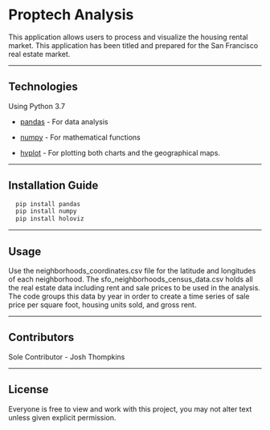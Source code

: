 # Proptech Analysis

This application allows users to process and visualize the housing rental market. This application has been titled and prepared for the San Francisco real estate market.

---

## Technologies

Using Python 3.7

* [pandas](https://github.com/google/pandas) - For data analysis

* [numpy](https://github.com/numpy/numpy) - For mathematical functions

* [hvplot](https://github.com/holoviz/hvplot) - For plotting both charts and the geographical maps.

---

## Installation Guide

```python
  pip install pandas
  pip install numpy
  pip install holoviz
```

---

## Usage

Use the neighborhoods_coordinates.csv file for the latitude and longitudes of each neighborhood. The sfo_neighborhoods_census_data.csv holds all the real estate data including rent and sale prices to be used in the analysis. The code groups this data by year in order to create a time series of sale price per square foot, housing units sold, and gross rent. 



---

## Contributors

Sole Contributor - Josh Thompkins

---

## License

Everyone is free to view and work with this project, you may not alter text unless given explicit permission.

